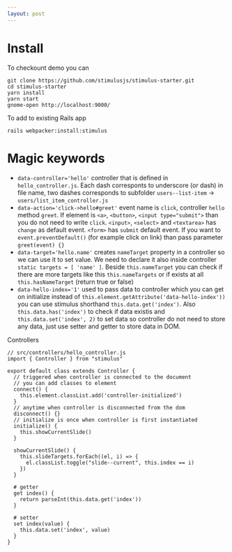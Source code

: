 ```yaml
---
layout: post
---
```


# Install

To checkount demo you can

~~~
git clone https://github.com/stimulusjs/stimulus-starter.git
cd stimulus-starter
yarn install
yarn start
gnome-open http://localhost:9000/
~~~

To add to existing Rails app

```
rails webpacker:install:stimulus
```

# Magic keywords

* `data-controller='hello'` controller that is defined in `hello_controller.js`.
  Each dash corresponts to underscore (or dash) in file name, two dashes
  corresponds to subfolder `users--list-item` -> `users/list_item_controller.js`
* `data-action='click->hello#greet'` event name is `click`, controller `hello`
  method `greet`. If element is `<a>`, `<button>`, `<input type="submit">` than
  you do not need to write `click`. `<input>`, `<select>` and `<textarea>` has
  `change` as default event. `<form>` has `submit` default event. If you want to
  `event.preventDefault()` (for example click on link) than pass parameter
  `greet(event) {}`
* `data-target='hello.name'` creates `nameTarget` property in a controller so we
  can use it to set value. We need to declare it also inside controller `static
  targets = [ 'name' ]`. Beside `this.nameTarget` you can check if there are
  more targets like this `this.nameTargets` or if exists at all
  `this.hasNameTarget` (return true or false)
* `data-hello-index='1'` used to pass data to controller which you can get on
  initialize instead of `this.element.getAttribute('data-hello-index'))` you can
  use stimulus shorthand `this.data.get('index')`. Also `this.data.has('index')`
  to check if data existis and `this.data.set('index', 2)` to set data so
  controller do not need to store any data, just use setter and getter to store
  data in DOM.

Controllers

~~~
// src/controllers/hello_controller.js
import { Controller } from "stimulus"

export default class extends Controller {
  // triggered when controller is connected to the document
  // you can add classes to element
  connect() {
    this.element.classList.add('controller-initialized')
  }
  // anytime when controller is disconnected from the dom
  disconnect() {}
  // initialize is once when controller is first instantiated
  initialize() {
    this.showCurrentSlide()
  }

  showCurrentSlide() {
    this.slideTargets.forEach((el, i) => {
      el.classList.toggle("slide--current", this.index == i)
    })
  }

  # getter
  get index() {
    return parseInt(this.data.get('index'))
  }

  # setter
  set index(value) {
    this.data.set('index', value)
  }
}
~~~

